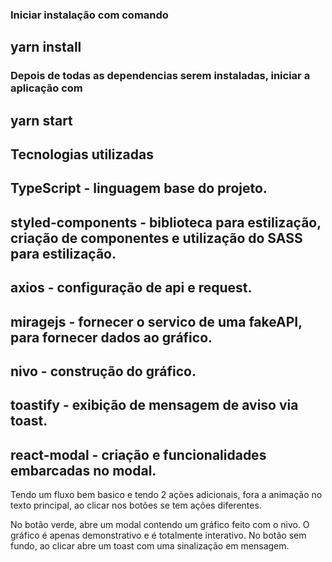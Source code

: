 ### Iniciar instalação com comando
## yarn install

### Depois de todas as dependencias serem instaladas, iniciar a aplicação com   
## yarn start

## Tecnologias utilizadas
## TypeScript - linguagem base do projeto.
## styled-components - biblioteca para estilização, criação de componentes e utilização do SASS para estilização.
## axios - configuração de api e request.
## miragejs - fornecer o servico de uma fakeAPI, para fornecer dados ao gráfico.
## nivo - construção do gráfico.
## toastify - exibição de mensagem de aviso via toast.
## react-modal - criação e funcionalidades embarcadas no modal.


Tendo um fluxo bem basico e tendo 2 ações adicionais, fora a animação no texto principal, ao clicar nos botões se tem ações diferentes.

No botão verde, abre um modal contendo um gráfico feito com o nivo. O gráfico é apenas demonstrativo e é totalmente interativo.
No botão sem fundo, ao clicar abre um toast com uma sinalização em mensagem.
